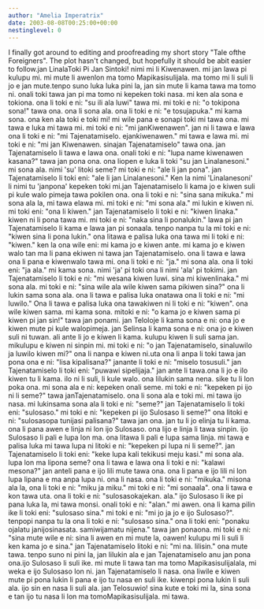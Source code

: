 ```yaml
---
author: "Amelia Imperatrix"
date: 2003-08-08T00:25:00+00:00
nestinglevel: 0
---
```

I finally got around to editing and proofreading my short story "Tale ofthe Foreigners". The plot hasn't changed, but hopefully it should be abit easier to follow.jan LinalaToki Pi Jan Sintoki! nimi mi li Kiwenawen. mi jan lawa pi kulupu mi. mi mute li awenlon ma tomo Mapikasisulijala. ma tomo mi li suli li jo e jan mute.tenpo suno luka luka pini la, jan sin mute li kama tawa ma tomo ni. onali toki tawa jan pi ma tomo ni kepeken toki nasa. mi ken ala sona e tokiona. ona li toki e ni: "su ili ala luwi" tawa mi. mi toki e ni: "o tokipona sona!" tawa ona. ona li sona ala. ona li toki e ni: "e tosujapuka." mi kama sona. ona ken ala toki e toki mi! mi wile pana e sonapi toki mi tawa ona. mi tawa e luka mi tawa mi. mi toki e ni: "mi janKiwenawen". jan ni li tawa e lawa ona li toki e ni: "mi Tajenatamiselo. ejankiwenawen." mi tawa e lawa mi. mi toki e ni: "mi jan Kiwenawen. sinajan Tajenatamiselo" tawa ona. jan Tajenatamiselo li tawa e lawa ona. onali toki e ni: "lupa name kiwenawen kasana?" tawa jan pona ona. ona liopen e luka li toki "su jan Linalanesoni." mi sona ala. nimi 'su' litoki seme? mi toki e ni: "ale li jan pona". jan Tajenatamiselo li toki eni: "ale li jan Linalanesoni." Ken la nimi 'Linalanesoni' li nimi tu 'janpona' kepeken toki mi.jan Tajenatamiselo li kama jo e kiwen suli pi kule walo pimeja tawa pokilen ona. ona li toki e ni: "sina sana mikuka." mi sona ala la, mi tawa elawa mi. mi toki e ni: "mi sona ala." mi lukin e kiwen ni. mi toki eni: "ona li kiwen." jan Tajenatamiselo li toki e ni: "kiwen linaka." kiwen ni li pona tawa mi. mi toki e ni: "naka sina li ponalukin." lawa pi jan Tajenatamiselo li kama e lawa jan pi sonaala. tenpo nanpa tu la mi toki e ni: "kiwen sina li pona lukin." ona litawa e palisa luka ona tawa mi li toki e ni: "kiwen." ken la ona wile eni: mi kama jo e kiwen ante. mi kama jo e kiwen walo tan ma li pana ekiwen ni tawa jan Tajenatamiselo. ona li tawa e lawa ona li pana e kiwenwalo tawa mi. ona li toki e ni: "ja." mi sona ala. ona li toki eni: "ja ala." mi kama sona. nimi 'ja' pi toki ona li nimi 'ala' pi tokimi. jan Tajenatamiselo li toki e ni: "mi wesana kiwen luwi. sina mi kiwenlinaka." mi sona ala. mi toki e ni: "sina wile ala wile kiwen sama pikiwen sina?" ona li lukin sama sona ala. ona li tawa e palisa luka onatawa ona li toki e ni: "mi luwilo." Ona li tawa e palisa luka ona tawakiwen ni li toki e ni: "kiwen". ona wile kiwen sama. mi kama sona. mitoki e ni: "o kama jo e kiwen sama pi kiwen pi jan sin!" tawa jan ponami. jan Teloloje li kama sona e ni: ona jo e kiwen mute pi kule walopimeja. jan Selinsa li kama sona e ni: ona jo e kiwen suli ni tuwan. ali ante li jo e kiwen li kama. kulupu kiwen li suli sama jan. mikulupu e kiwen ni sinpin mi. mi toki e ni: "o jan Tajenatamiselo, sinaluwilo ja luwilo kiwen mi?" ona li nanpa e kiwen ni.uta ona li anpa li toki tawa jan pona ona e ni: "lisa kipalisana?" janante li toki e ni: "miselo tosusuli." jan Tajenatamiselo li toki eni: "puwawi sipelijaja." jan ante li tawa.ona li jo e ilo kiwen tu li kama. ilo ni li suli, li kule walo. ona lilukin sama nena. sike tu li lon poka ona. mi sona ala e ni: kepeken onali seme. mi toki e ni: "kepeken pi ijo ni li seme?" tawa janTajenatamiselo. ona li sona ala e toki mi. mi tawa ijo nasa. mi lukinsama sona ala li toki e ni: "seme?" jan Tajenatamiselo li toki eni: "sulosaso." mi toki e ni: "kepeken pi ijo Sulosaso li seme?" ona litoki e ni: "sulosasopa tunijasi palisana?" tawa jan ona. jan tu li jo elinja tu li kama. ona li pana awen e linja ni lon ijo Sulosaso. ona lijo e linja li tawa sinpin. ijo Sulosaso li pali e lupa lon ma. ona litawa li pali e lupa sama linja. mi tawa e palisa luka mi tawa lupa ni litoki e ni: "kepeken pi lupa ni li seme?". jan Tajenatamiselo li toki eni: "keke lupa kali tekikusi meju kasi." mi sona ala. lupa lon ma lipona seme? ona li tawa e lawa ona li toki e ni: "kalawi mesona?" jan anteli pana e ijo lili mute tawa ona. ona li pana e ijo lili ni lon lupa lipana e ma anpa lupa ni. ona li nasa. ona li toki e ni: "mikuka." misona ala la, ona li toki e ni: "miku ja miku." mi toki e ni: "mi sonaala". ona li tawa e kon tawa uta. ona li toki e ni: "sulosasokajekan. ala." ijo Sulosaso li ike pi pana luka la, mi tawa monsi. onali toki e ni: "alan." mi awen. ona li kama pilin ike li toki eni: "sulosaso sina." mi toki e ni: "mi jo ja jo e ijo Sulosaso?". tenpopi nanpa tu la ona li toki e ni: "sulosaso sina." ona li toki eni: "ponaku ojalatu janijosinasata. samiwijamatu nijena." tawa jan ponaona. mi toki e ni: "sina mute wile e ni: sina li awen en mi mute la, oawen! kulupu mi li suli li ken kama jo e sina." jan Tajenatamiselo litoki e ni: "mi na. lilisin." ona mute tawa. tenpo suno ni pini la, jan lilukin ala e jan Tajenatamiselo anu jan pona ona.ijo Sulosaso li suli ike. mi mute li tawa tan ma tomo Mapikasisulijalala, mi weka e ijo Sulosaso lon ni. jan Tajenatamiselo li nasa. ona liwile e kiwen mute pi pona lukin li pana e ijo tu nasa en suli ike. kiwenpi pona lukin li suli ala. ijo sin en nasa li suli ala. jan Telosuwio! sina kute e toki mi la, sina sona e tan ijo tu nasa li lon ma tomoMapikasisulijala. mi tawa.